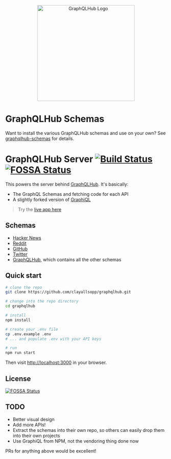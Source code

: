 <p align="center">
  <img src="public/images/graphqlhub-logo.png" alt="GraphQLHub Logo" width="305" height="300"/>
</p>

# GraphQLHub Schemas

Want to install the various GraphQLHub schemas and use on your own? See [graphqlhub-schemas](./graphqlhub-schemas) for details.

# GraphQLHub Server [![Build Status](https://travis-ci.org/clayallsopp/graphqlhub.svg)](https://travis-ci.org/clayallsopp/graphqlhub) [![FOSSA Status](https://app.fossa.io/api/projects/git%2Bhttps%3A%2F%2Fgithub.com%2Fclayallsopp%2Fgraphqlhub.svg?size=small)](https://app.fossa.io/projects/git%2Bhttps%3A%2F%2Fgithub.com%2Fclayallsopp%2Fgraphqlhub?ref=badge_small)

This powers the server behind [GraphQLHub](http://www.graphqlhub.com/). It's basically:

- The GraphQL Schemas and fetching code for each API
- A slightly forked version of [GraphiQL](https://github.com/graphql/graphiql)

> Try the [live app here](https://www.graphqlhub.com/)

## Schemas

- [Hacker News](graphqlhub-schemas/src/hn.js)
- [Reddit](graphqlhub-schemas/src/reddit.js)
- [GitHub](graphqlhub-schemas/src/github.js)
- [Twitter](graphqlhub-schemas/src/twitter.js)
- [GraphQLHub](graphqlhub-schemas/src/graphqlhub.js), which contains all the other schemas

## Quick start

```bash
# clone the repo
git clone https://github.com/clayallsopp/graphqlhub.git

# change into the repo directory
cd graphqlhub

# install
npm install

# create your .env file
cp .env.example .env
# ... and populate .env with your API keys

# run
npm run start
```

Then visit [http://localhost:3000](http://localhost:3000) in your browser.

## License

[![FOSSA Status](https://app.fossa.io/api/projects/git%2Bhttps%3A%2F%2Fgithub.com%2Fclayallsopp%2Fgraphqlhub.svg?size=large)](https://app.fossa.io/projects/git%2Bhttps%3A%2F%2Fgithub.com%2Fclayallsopp%2Fgraphqlhub?ref=badge_large)

## TODO

- Better visual design
- Add more APIs!
- Extract the schemas into their own repo, so others can easily drop them into their own projects
- Use GraphiQL from NPM, not the vendoring thing done now

PRs for anything above would be excellent!


